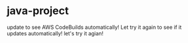 # java-project
update to see AWS CodeBuilds automatically!
Let try it again to see if it updates automatically!
let's try it agian!
